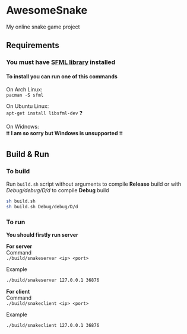 # AwesomeSnake
My online snake game project

## Requirements

### **You must have [SFML library](https://www.sfml-dev.org/) installed**

#### To install you can run one of this commands

On Arch Linux:  
```pacman -S sfml```

On Ubuntu Linux:  
```apt-get install libsfml-dev``` :question:

On Widnows:  
:exclamation::exclamation: **I am so sorry but Windows is unsupported** :exclamation::exclamation:

## Build & Run
### To build
Run ```build.sh``` script without arguments to compile **Release** build or with *Debug/debug/D/d* to compile **Debug** build
```bash
sh build.sh
sh build.sh Debug/debug/D/d
```

### To run
**You should firstly run server**

**For server**  
Command  
```./build/snakeserver <ip> <port>```

Example 
```bash
./build/snakeserver 127.0.0.1 36876
```
**For client**  
Command  
```./build/snakeclient <ip> <port>```

Example  
```bash
./build/snakeclient 127.0.0.1 36876
```
